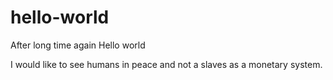 # hello-world
After long time again
Hello world

I would like to see humans in peace and not a slaves as a monetary system.
